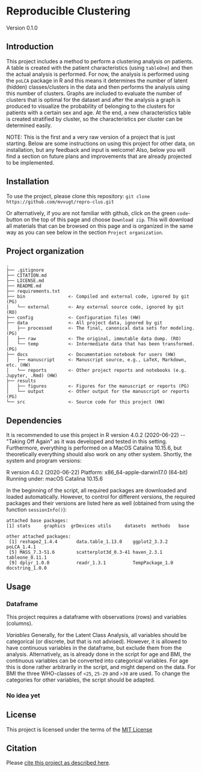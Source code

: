 # Reproducible Clustering

Version 0.1.0


## Introduction

This project includes a method to perform a clustering analysis on patients. A table is created with the patient characteristics (using `tableOne`) and then the actual analysis is performed. For now, the analysis is performed using the `poLCA` package in R and this means it determines the number of latent (hidden) classes/clusters in the data and then performs the analysis using this number of clusters. Graphs are included to evaluate the number of clusters that is optimal for the dataset and after the analysis a graph is produced to visualize the probability of belonging to the clusters for patients with a certain sex and age. At the end, a new characteristics table is created stratified by cluster, so the characteristics per cluster can be determined easily.

NOTE: This is the first and a very raw version of a project that is just starting. Below are some instructions on using this project for other data, on installation, but any feedback and input is welcome!
Also, below you will find a section on future plans and improvements that are already projected to be implemented.


## Installation

To use the project, please clone this repository:
`git clone https://github.com/mvvugt/repro-clus.git`

Or alternatively, if you are not familiar with github, click on the green `code`-button on the top of this page and choose `Download zip`. This will download all materials that can be browsed on this page and is organized in the same way as you can see below in the section `Project organization`.


## Project organization

```
.
├── .gitignore
├── CITATION.md
├── LICENSE.md
├── README.md
├── requirements.txt
├── bin                <- Compiled and external code, ignored by git (PG)
│   └── external       <- Any external source code, ignored by git (RO)
├── config             <- Configuration files (HW)
├── data               <- All project data, ignored by git
│   ├── processed      <- The final, canonical data sets for modeling. (PG)
│   ├── raw            <- The original, immutable data dump. (RO)
│   └── temp           <- Intermediate data that has been transformed. (PG)
├── docs               <- Documentation notebook for users (HW)
│   ├── manuscript     <- Manuscript source, e.g., LaTeX, Markdown, etc. (HW)
│   └── reports        <- Other project reports and notebooks (e.g. Jupyter, .Rmd) (HW)
├── results
│   ├── figures        <- Figures for the manuscript or reports (PG)
│   └── output         <- Other output for the manuscript or reports (PG)
└── src                <- Source code for this project (HW)

```


## Dependencies

It is recommended to use this project in R version 4.0.2 (2020-06-22) -- "Taking Off Again" as it was developed and tested in this setting.
Furthermore, everything is performed on a MacOS Catalina 10.15.6, but theoretically everything should also work on any other system. Shortly, the system and program versions:

R version 4.0.2 (2020-06-22)
Platform: x86_64-apple-darwin17.0 (64-bit)
Running under: macOS Catalina 10.15.6


In the beginning of the script, all required packages are downloaded and loaded automatically. However, to control for different versions, the required packages and their versions are listed here as well (obtained from using the function `sessionInfo()`):

```
attached base packages:
[1] stats     graphics  grDevices utils     datasets  methods   base     

other attached packages:
 [1] reshape2_1.4.4       data.table_1.13.0    ggplot2_3.3.2        poLCA_1.4.1         
 [5] MASS_7.3-51.6        scatterplot3d_0.3-41 haven_2.3.1          tableone_0.11.1     
 [9] dplyr_1.0.0          readr_1.3.1          TempPackage_1.0      docstring_1.0.0     
```


## Usage

### Dataframe
This project requires a dataframe with observations (rows) and variables (columns).

_Variables_
Generally, for the Latent Class Analysis, all variables should be categorical (or discrete, but that is not advised). However, it is allowed to have continuous variables in the dataframe, but exclude them from the analysis. Alternatively, as is already done in the script for age and BMI, the continuous variables can be converted into categorical variables. For age this is done rather arbitrarily in the script, and might depend on the data. For BMI the three WHO-classes of `<25`, `25-29` and `>30` are used. To change the categories for other variables, the script should be adapted.

### No idea yet

## License

This project is licensed under the terms of the [MIT License](/LICENSE.md)

## Citation

Please [cite this project as described here](/CITATION.md).
